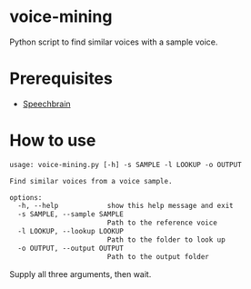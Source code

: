 # voice-mining
Python script to find similar voices with a sample voice.

# Prerequisites
- [Speechbrain](https://github.com/speechbrain/speechbrain)

# How to use
```txt
usage: voice-mining.py [-h] -s SAMPLE -l LOOKUP -o OUTPUT

Find similar voices from a voice sample.

options:
  -h, --help            show this help message and exit
  -s SAMPLE, --sample SAMPLE
                        Path to the reference voice
  -l LOOKUP, --lookup LOOKUP
                        Path to the folder to look up
  -o OUTPUT, --output OUTPUT
                        Path to the output folder
```

Supply all three arguments, then wait.
